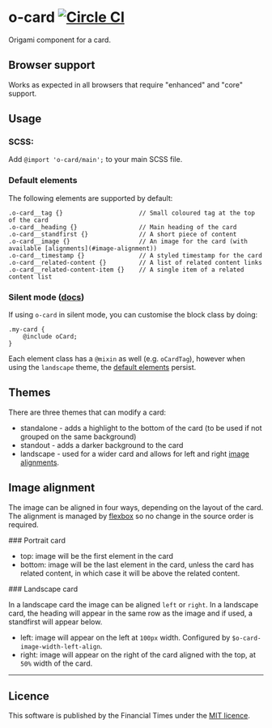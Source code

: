 o-card [![Circle CI](https://circleci.com/gh/Financial-Times/o-card/tree/master.svg?style=svg)](https://circleci.com/gh/Financial-Times/o-card/tree/master)
=================

Origami component for a card.

## Browser support

Works as expected in all browsers that require "enhanced" and "core" support.

## Usage

### SCSS:

Add `@import 'o-card/main';` to your main SCSS file.

### Default elements

The following elements are supported by default:

	.o-card__tag {} 					// Small coloured tag at the top of the card
	.o-card__heading {} 				// Main heading of the card
	.o-card__standfirst {} 				// A short piece of content
	.o-card__image {}       			// An image for the card (with available [alignments](#image-alignment))
	.o-card__timestamp {} 				// A styled timestamp for the card
	.o-card__related-content {} 	 	// A list of related content links
	.o-card__related-content-item {} 	// A single item of a related content list

### Silent mode ([docs](http://origami.ft.com/docs/syntax/scss/#silent-styles))

If using `o-card` in silent mode, you can customise the block class by doing:

	.my-card {
	    @include oCard;
	}

Each element class has a `@mixin` as well (e.g. `oCardTag`), however when using the `landscape` theme, the [default elements](#default-elements) persist.

## Themes

There are three themes that can modify a card:

* standalone - adds a highlight to the bottom of the card (to be used if not grouped on the same background)
* standout - adds a darker background to the card
* landscape - used for a wider card and allows for left and right [image alignments](#image-alignment).

## Image alignment

The image can be aligned in four ways, depending on the layout of the card. The alignment is managed by [flexbox](https://developer.mozilla.org/en-US/docs/Web/CSS/CSS_Flexible_Box_Layout/Using_CSS_flexible_boxes) so no change in the source order is required.

### Portrait card

* top: image will be the first element in the card
* bottom: image will be the last element in the card, unless the card has related content, in which case it will be above the related content.

### Landscape card

In a landscape card the image can be aligned `left` or `right`. In a landscape card, the heading will appear in the same row as the image and if used, a standfirst will appear below.

* left: image will appear on the left at `100px` width. Configured by `$o-card-image-width-left-align`.
* right: image will appear on the right of the card aligned with the top, at `50%` width of the card.

----

## Licence

This software is published by the Financial Times under the [MIT licence](http://opensource.org/licenses/MIT).
